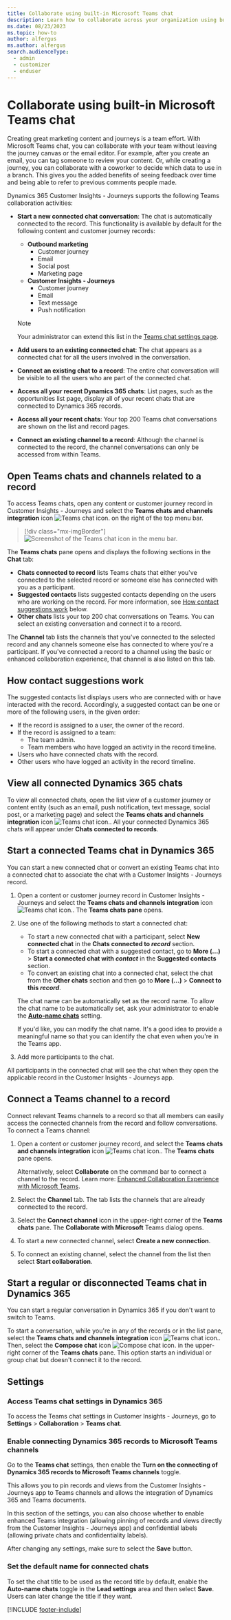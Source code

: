 ```yaml
---
title: Collaborate using built-in Microsoft Teams chat
description: Learn how to collaborate across your organization using built-in Microsoft Teams chat in Dynamics 365 Customer Insights - Journeys.
ms.date: 08/23/2023
ms.topic: how-to
author: alfergus
ms.author: alfergus
search.audienceType: 
  - admin
  - customizer
  - enduser
---
```


# Collaborate using built-in Microsoft Teams chat

Creating great marketing content and journeys is a team effort. With Microsoft Teams chat, you can collaborate with your team without leaving the journey canvas or the email editor. For example, after you create an email, you can tag someone to review your content. Or, while creating a journey, you can collaborate with a coworker to decide which data to use in a branch. This gives you the added benefits of seeing feedback over time and being able to refer to previous comments people made.

Dynamics 365 Customer Insights - Journeys supports the following Teams collaboration activities:

- **Start a new connected chat conversation**: The chat is automatically connected to the record. This functionality is available by default for the following content and customer journey records:

    - **Outbound marketing**
        - Customer journey
        - Email
        - Social post
        - Marketing page
    - **Customer Insights - Journeys**
        - Customer journey
        - Email
        - Text message
        - Push notification

    > [!NOTE]
    > Your administrator can extend this list in the [Teams chat settings page](teams-chat.md#settings).

-	**Add users to an existing connected chat**: The chat appears as a connected chat for all the users involved in the conversation.
-	**Connect an existing chat to a record**: The entire chat conversation will be visible to all the users who are part of the connected chat.
-	**Access all your recent Dynamics 365 chats**: List pages, such as the opportunities list page, display all of your recent chats that are connected to Dynamics 365 records.
-	**Access all your recent chats**: Your top 200 Teams chat conversations are shown on the list and record pages.
-	**Connect an existing channel to a record**: Although the channel is connected to the record, the channel conversations can only be accessed from within Teams.

## Open Teams chats and channels related to a record

To access Teams chats, open any content or customer journey record in Customer Insights - Journeys and select the **Teams chats and channels integration** icon ![Teams chat icon.](media/teams-chat-icon.png "Teams chat icon") on the right of the top menu bar.

> [!div class="mx-imgBorder"]
> ![Screenshot of the Teams chat icon in the menu bar.](media/teams-chat-menu-bar.png "Screenshot of the Teams chat icon in the menu bar")

The **Teams chats** pane opens and displays the following sections in the **Chat** tab:

-	**Chats connected to record** lists Teams chats that either you've connected to the selected record or someone else has connected with you as a participant.
-	**Suggested contacts** lists suggested contacts depending on the users who are working on the record. For more information, see [How contact suggestions work](teams-chat.md#how-contact-suggestions-work) below.
-	**Other chats** lists your top 200 chat conversations on Teams. You can select an existing conversation and connect it to a record.

The **Channel** tab lists the channels that you've connected to the selected record and any channels someone else has connected to where you're a participant. If you've connected a record to a channel using the basic or enhanced collaboration experience, that channel is also listed on this tab.

## How contact suggestions work

The suggested contacts list displays users who are connected with or have interacted with the record. Accordingly, a suggested contact can be one or more of the following users, in the given order:

-	If the record is assigned to a user, the owner of the record.
-	If the record is assigned to a team:
    -	The team admin.
    -	Team members who have logged an activity in the record timeline.
-	Users who have connected chats with the record.
-	Other users who have logged an activity in the record timeline.

## View all connected Dynamics 365 chats

To view all connected chats, open the list view of a customer journey or content entity (such as an email, push notification, text message, social post, or a marketing page) and select the **Teams chats and channels integration** icon ![Teams chat icon.](media/teams-chat-icon.png "Teams chat icon"). All your connected Dynamics 365 chats will appear under **Chats connected to records**.

## Start a connected Teams chat in Dynamics 365

You can start a new connected chat or convert an existing Teams chat into a connected chat to associate the chat with a Customer Insights - Journeys record.

1. Open a content or customer journey record in Customer Insights - Journeys and select the **Teams chats and channels integration** icon ![Teams chat icon.](media/teams-chat-icon.png "Teams chat icon"). The **Teams chats pane** opens.
1. Use one of the following methods to start a connected chat:
    -	To start a new connected chat with a participant, select **New connected chat** in the **Chats connected to *record*** section.
    -	To start a connected chat with a suggested contact, go to **More (…)** > **Start a connected chat with *contact*** in the **Suggested contacts** section.
    -	To convert an existing chat into a connected chat, select the chat from the **Other chats** section and then go to **More (…)** > **Connect to this *record***.

    The chat name can be automatically set as the record name. To allow the chat name to be automatically set, ask your administrator to enable the [**Auto-name chats**](teams-chat.md#set-the-default-name-for-connected-chats) setting.

    If you'd like, you can modify the chat name. It's a good idea to provide a meaningful name so that you can identify the chat even when you're in the Teams app.
1. Add more participants to the chat.

All participants in the connected chat will see the chat when they open the applicable record in the Customer Insights - Journeys app.

## Connect a Teams channel to a record

Connect relevant Teams channels to a record so that all members can easily access the connected channels from the record and follow conversations. To connect a Teams channel:

1. Open a content or customer journey record, and select the **Teams chats and channels integration** icon ![Teams chat icon.](media/teams-chat-icon.png "Teams chat icon"). The **Teams chats** pane opens.

    Alternatively, select **Collaborate** on the command bar to connect a channel to the record. Learn more: [Enhanced Collaboration Experience with Microsoft Teams](/dynamics365/teams-integration/teams-collaboration-enhanced-experience).
1. Select the **Channel** tab. The tab lists the channels that are already connected to the record.
1. Select the **Connect channel** icon in the upper-right corner of the **Teams chats** pane. The **Collaborate with Microsoft** Teams dialog opens.
1. To start a new connected channel, select **Create a new connection**.
1. To connect an existing channel, select the channel from the list then select **Start collaboration**.

## Start a regular or disconnected Teams chat in Dynamics 365

You can start a regular conversation in Dynamics 365 if you don't want to switch to Teams.

To start a conversation, while you're in any of the records or in the list pane, select the **Teams chats and channels integration** icon ![Teams chat icon.](media/teams-chat-icon.png "Teams chat icon"). Then, select the **Compose chat** icon ![Compose chat icon.](media/teams-chat-compose-chat.png "Compose chat icon") in the upper-right corner of the **Teams chats** pane. This option starts an individual or group chat but doesn't connect it to the record.

## Settings

### Access Teams chat settings in Dynamics 365

To access the Teams chat settings in Customer Insights - Journeys, go to **Settings** > **Collaboration** > **Teams chat**.

### Enable connecting Dynamics 365 records to Microsoft Teams channels

Go to the **Teams chat** settings, then enable the **Turn on the connecting of Dynamics 365 records to Microsoft Teams channels** toggle.

This allows you to pin records and views from the Customer Insights - Journeys app to Teams channels and allows the integration of Dynamics 365 and Teams documents.

In this section of the settings, you can also choose whether to enable enhanced Teams integration (allowing pinning of records and views directly from the Customer Insights - Journeys app) and confidential labels (allowing private chats and confidentiality labels).

After changing any settings, make sure to select the **Save** button.

<!---### Select areas where you’d like to enable connected chats

By default, you can create Teams chats connected to the following content and customer journey records:

**Outbound marketing**:
-	Customer journey
-	Email
- Social post
-	Customer Insights - Journeys page
**Customer Insights - Journeys**:
- Customer journey
-	Email
-	Text message
-	Push notification

Your administrator can extend the list of supported record types if needed. To extend the list:

1. Go to **Settings** > **Collaboration** > **Teams chat**.
1. Scroll down to the **Connect chats to Dynamics 365 records** section.
1. Select **+Add Record Types”**.
1. Choose a record type.
1. Select **Save**.
-->
### Set the default name for connected chats

To set the chat title to be used as the record title by default, enable the **Auto-name chats** toggle in the **Lead settings** area and then select **Save**. Users can later change the title if they want.

[!INCLUDE [footer-include](./includes/footer-banner.md)]
